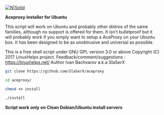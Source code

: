 [![N|Solid](http://i68.tinypic.com/a1ohky.png)](https://linuxhelps.net)

<b>Aceproxy installer for Ubuntu</b>

 This script will work on Ubuntu and probably other distros
 of the same families, although no support is offered for them. It isn't
 bulletproof but it will probably work if you simply want to setup a AceProxy on
 your Ubuntu box. It has been designed to be as unobtrusive and
 universal as possible.

This is a free shell script under GNU GPL version 3.0 or above
Copyright (C) 2017 LinuxHelps project.
Feedback/comment/suggestions : https://linuxhelps.net/
Author Ivan Bachvarov a.k.a SlaSerX


```sh
git clone https://github.com/SlaSerX/aceproxy

cd aceproxy/

chmod +x install

./install
```

<b>Script work only on Clean Debian/Ubuntu install servers</b>

